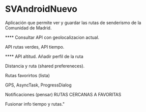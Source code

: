 # SVAndroidNuevo

Aplicación que permite ver y guardar las rutas de senderismo de la Comunidad de Madrid.

**** Consultar API con geolocalizacion actual.

API rutas verdes, API tiempo.

**** API altitud. Añadir perfil de la ruta

Distancia y ruta (shared prefereneces).

Rutas favorirtos (lista)

GPS, AsyncTask, ProgressDialog

Notificaciones (pensar) RUTAS CERCANAS A FAVORITAS

Fusionar info tiempo y rutas."
